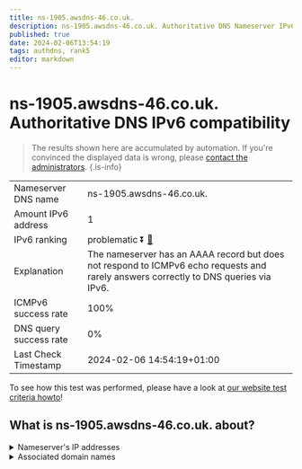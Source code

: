 ```yaml
---
title: ns-1905.awsdns-46.co.uk.
description: ns-1905.awsdns-46.co.uk. Authoritative DNS Nameserver IPv6 compatibility
published: true
date: 2024-02-06T13:54:19
tags: authdns, rank5
editor: markdown
---
```


# ns-1905.awsdns-46.co.uk. Authoritative DNS IPv6 compatibility

> The results shown here are accumulated by automation. If you're convinced the displayed data is wrong, please [contact the administrators](/howto/chat). 
{.is-info}




|   |   |
| - | - |
| Nameserver DNS name | ns-1905.awsdns-46.co.uk.
| Amount IPv6 address | 1
| IPv6 ranking | problematic :arrow_double_down: [🔗](/howto/ranking) |
| Explanation | The nameserver has an AAAA record but does not respond to ICMPv6 echo requests and rarely answers correctly to DNS queries via IPv6. |
| ICMPv6 success rate | 100%|
| DNS query success rate | 0% |
| Last Check Timestamp | 2024-02-06 14:54:19+01:00 |

To see how this test was performed, please have a look at [our website test criteria howto](/howto/testcriteria/authdns)!


## What is ns-1905.awsdns-46.co.uk. about?




<details>
<summary>Nameserver's IP addresses</summary>

2600:9000:5307:7100::1

</details>



<details>
<summary>Associated domain names</summary>

www.hannover-rueck.de

</details>
